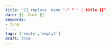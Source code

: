 ```yaml
---
title: "{{ replace .Name "-" " " | title }}"
date: {{ .Date }}
keywords:
- tuna
- ...
tags: ['empty','empty2']
draft: true
---
```



